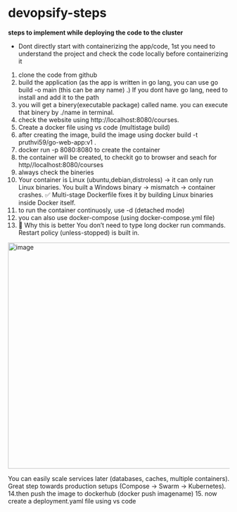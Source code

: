 # devopsify-steps
**steps to implement while deploying the code to the cluster**

- Dont directly start with containerizing the app/code, 1st you need to understand the project and check the code locally before containerizing it
1. clone the code from github
2. build the application (as the app is written in go lang, you can use go build -o main (this can be any name) .)  If you dont have go lang, need to install and add it to the path
3. you will get a binery(executable package) called name. you can execute that binery by ./name in terminal.
4. check the website using http://localhost:8080/courses.
5. Create a docker file using vs code (multistage build)
6. after creating the image, build the image using docker build -t pruthvi59/go-web-app:v1 .
7. docker run -p 8080:8080 to create the container
8. the container will be created, to checkit go to browser and seach for http//localhost:8080/courses
9. always check the bineries
10. Your container is Linux (ubuntu,debian,distroless) → it can only run Linux binaries.
You built a Windows binary → mismatch → container crashes.
✅ Multi-stage Dockerfile fixes it by building Linux binaries inside Docker itself.
11. to run the container continuosly, use -d (detached mode)
12. you can also use docker-compose (using docker-compose.yml file)
13. 🔹 Why this is better
You don’t need to type long docker run commands.
Restart policy (unless-stopped) is built in.
<img width="945" height="513" alt="image" src="https://github.com/user-attachments/assets/37daa103-fa7f-42f6-8dc9-a241050c278b" />

You can easily scale services later (databases, caches, multiple containers).
Great step towards production setups (Compose → Swarm → Kubernetes).
14.then push the image to dockerhub (docker push imagename)
15. now create a deployment.yaml file using vs code
